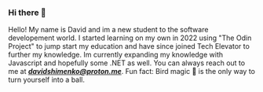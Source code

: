 ### Hi there 👋

<!--
**DMS-Developement/DMS-Developement** is a ✨ _special_ ✨ repository because its `README.md` (this file) appears on your GitHub profile.

Here are some ideas to get you started:

- 🔭 I’m currently working on ...
- 🌱 I’m currently learning ...
- 👯 I’m looking to collaborate on ...
- 🤔 I’m looking for help with ...
- 💬 Ask me about ...
- 📫 How to reach me: ...
- 😄 Pronouns: ...
- ⚡ Fun fact: ...
-->
Hello! My name is David and im a new student to the software developement world. I started learning on my own in 2022 using "The Odin Project" to jump start my education and have since joined Tech Elevator to further my knowledge. Im currently expanding my knowledge with Javascript and hopefully some .NET as well. You can always reach out to me at ***davidshimenko@proton.me***. Fun fact: Bird magic 🦜 is the only way to turn yourself into a ball.